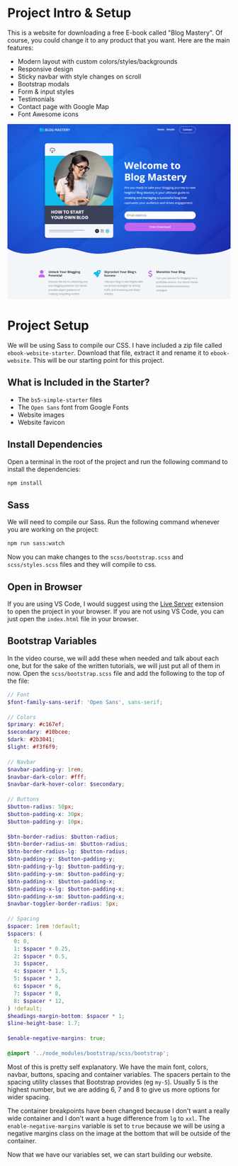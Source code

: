 # Project Intro & Setup

This is a website for downloading a free E-book called "Blog Mastery". Of course, you could change it to any product that you want. Here are the main features:

- Modern layout with custom colors/styles/backgrounds
- Responsive design
- Sticky navbar with style changes on scroll
- Bootstrap modals
- Form & input styles
- Testimonials
- Contact page with Google Map
- Font Awesome icons

<img src="./images/screen.png" />

# Project Setup

We will be using Sass to compile our CSS. I have included a zip file called `ebook-website-starter`. Download that file, extract it and rename it to `ebook-website`. This will be our starting point for this project.

## What is Included in the Starter?

- The `bs5-simple-starter` files
- The `Open Sans` font from Google Fonts
- Website images
- Website favicon

## Install Dependencies

Open a terminal in the root of the project and run the following command to install the dependencies:

```bash
npm install
```

## Sass

We will need to compile our Sass. Run the following command whenever you are working on the project:

```bash
npm run sass:watch
```

Now you can make changes to the `scss/bootstrap.scss` and `scss/styles.scss` files and they will compile to css.

## Open in Browser

If you are using VS Code, I would suggest using the [Live Server](https://marketplace.visualstudio.com/items?itemName=ritwickdey.LiveServer) extension to open the project in your browser. If you are not using VS Code, you can just open the `index.html` file in your browser.

## Bootstrap Variables

In the video course, we will add these when needed and talk about each one, but for the sake of the written tutorials, we will just put all of them in now. Open the `scss/bootstrap.scss` file and add the following to the top of the file:

```scss
// Font
$font-family-sans-serif: 'Open Sans', sans-serif;

// Colors
$primary: #c167ef;
$secondary: #10bcee;
$dark: #2b3041;
$light: #f3f6f9;

// Navbar
$navbar-padding-y: 1rem;
$navbar-dark-color: #fff;
$navbar-dark-hover-color: $secondary;

// Buttons
$button-radius: 50px;
$button-padding-x: 30px;
$button-padding-y: 10px;

$btn-border-radius: $button-radius;
$btn-border-radius-sm: $button-radius;
$btn-border-radius-lg: $button-radius;
$btn-padding-y: $button-padding-y;
$btn-padding-y-lg: $button-padding-y;
$btn-padding-y-sm: $button-padding-y;
$btn-padding-x: $button-padding-x;
$btn-padding-x-lg: $button-padding-x;
$btn-padding-x-sm: $button-padding-x;
$navbar-toggler-border-radius: 5px;

// Spacing
$spacer: 1rem !default;
$spacers: (
  0: 0,
  1: $spacer * 0.25,
  2: $spacer * 0.5,
  3: $spacer,
  4: $spacer * 1.5,
  5: $spacer * 3,
  6: $spacer * 6,
  7: $spacer * 8,
  8: $spacer * 12,
) !default;
$headings-margin-bottom: $spacer * 1;
$line-height-base: 1.7;

$enable-negative-margins: true;

@import '../node_modules/bootstrap/scss/bootstrap';
```

Most of this is pretty self explanatory. We have the main font, colors, navbar, buttons, spacing and container variables. The spacers pertain to the spacing utility classes that Bootstrap provides (eg `my-5`). Usually 5 is the highest number, but we are adding 6, 7 and 8 to give us more options for wider spacing.

The container breakpoints have been changed because I don't want a really wide container and I don't want a huge difference from `lg` to `xxl`. The `enable-negative-margins` variable is set to `true` because we will be using a negative margins class on the image at the bottom that will be outside of the container.

Now that we have our variables set, we can start building our website.
